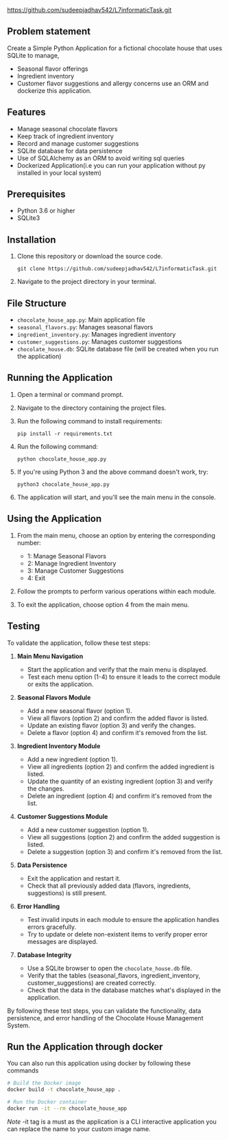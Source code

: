 https://github.com/sudeepjadhav542/L7informaticTask.git
## Problem statement
Create a Simple Python Application for a fictional chocolate house that uses
SQLite to manage,
- Seasonal flavor offerings
- Ingredient inventory
- Customer flavor suggestions and allergy concerns
use an ORM and dockerize this application.

## Features

- Manage seasonal chocolate flavors
- Keep track of ingredient inventory
- Record and manage customer suggestions
- SQLite database for data persistence
- Use of SQLAlchemy as an ORM to avoid writing sql queries
- Dockerized Application(i.e you can run your application without py installed in your local system)

## Prerequisites

- Python 3.6 or higher
- SQLite3

## Installation

1. Clone this repository or download the source code.
   ```
   git clone https://github.com/sudeepjadhav542/L7informaticTask.git
   ```
2. Navigate to the project directory in your terminal.

## File Structure

- `chocolate_house_app.py`: Main application file
- `seasonal_flavors.py`: Manages seasonal flavors
- `ingredient_inventory.py`: Manages ingredient inventory
- `customer_suggestions.py`: Manages customer suggestions
- `chocolate_house.db`: SQLite database file (will be created when you run the application)

## Running the Application

1. Open a terminal or command prompt.
2. Navigate to the directory containing the project files.
3. Run the following command to install requirements:
   ```
   pip install -r requirements.txt
   ```
4. Run the following command:
   ```
   python chocolate_house_app.py
   ```

5. If you're using Python 3 and the above command doesn't work, try:
   ```
   python3 chocolate_house_app.py
   ```

6. The application will start, and you'll see the main menu in the console.

## Using the Application

1. From the main menu, choose an option by entering the corresponding number:
   - 1: Manage Seasonal Flavors
   - 2: Manage Ingredient Inventory
   - 3: Manage Customer Suggestions
   - 4: Exit

2. Follow the prompts to perform various operations within each module.

3. To exit the application, choose option 4 from the main menu.

## Testing

To validate the application, follow these test steps:

1. **Main Menu Navigation**
   - Start the application and verify that the main menu is displayed.
   - Test each menu option (1-4) to ensure it leads to the correct module or exits the application.

2. **Seasonal Flavors Module**
   - Add a new seasonal flavor (option 1).
   - View all flavors (option 2) and confirm the added flavor is listed.
   - Update an existing flavor (option 3) and verify the changes.
   - Delete a flavor (option 4) and confirm it's removed from the list.

3. **Ingredient Inventory Module**
   - Add a new ingredient (option 1).
   - View all ingredients (option 2) and confirm the added ingredient is listed.
   - Update the quantity of an existing ingredient (option 3) and verify the changes.
   - Delete an ingredient (option 4) and confirm it's removed from the list.

4. **Customer Suggestions Module**
   - Add a new customer suggestion (option 1).
   - View all suggestions (option 2) and confirm the added suggestion is listed.
   - Delete a suggestion (option 3) and confirm it's removed from the list.

5. **Data Persistence**
   - Exit the application and restart it.
   - Check that all previously added data (flavors, ingredients, suggestions) is still present.

6. **Error Handling**
   - Test invalid inputs in each module to ensure the application handles errors gracefully.
   - Try to update or delete non-existent items to verify proper error messages are displayed.

7. **Database Integrity**
   - Use a SQLite browser to open the `chocolate_house.db` file.
   - Verify that the tables (seasonal_flavors, ingredient_inventory, customer_suggestions) are created correctly.
   - Check that the data in the database matches what's displayed in the application.

By following these test steps, you can validate the functionality, data persistence, and error handling of the Chocolate House Management System.

## Run the Application through docker

You can also run this application using docker by following these commands

```bash
# Build the Docker image
docker build -t chocolate_house_app .

# Run the Docker container
docker run -it --rm chocolate_house_app
```
*Note* -it tag is a must as the application is a CLI interactive application you can replace the name to your custom image name.
